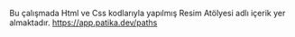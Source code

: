 Bu çalışmada Html ve Css kodlarıyla yapılmış Resim Atölyesi adlı içerik yer almaktadır.
https://app.patika.dev/paths
